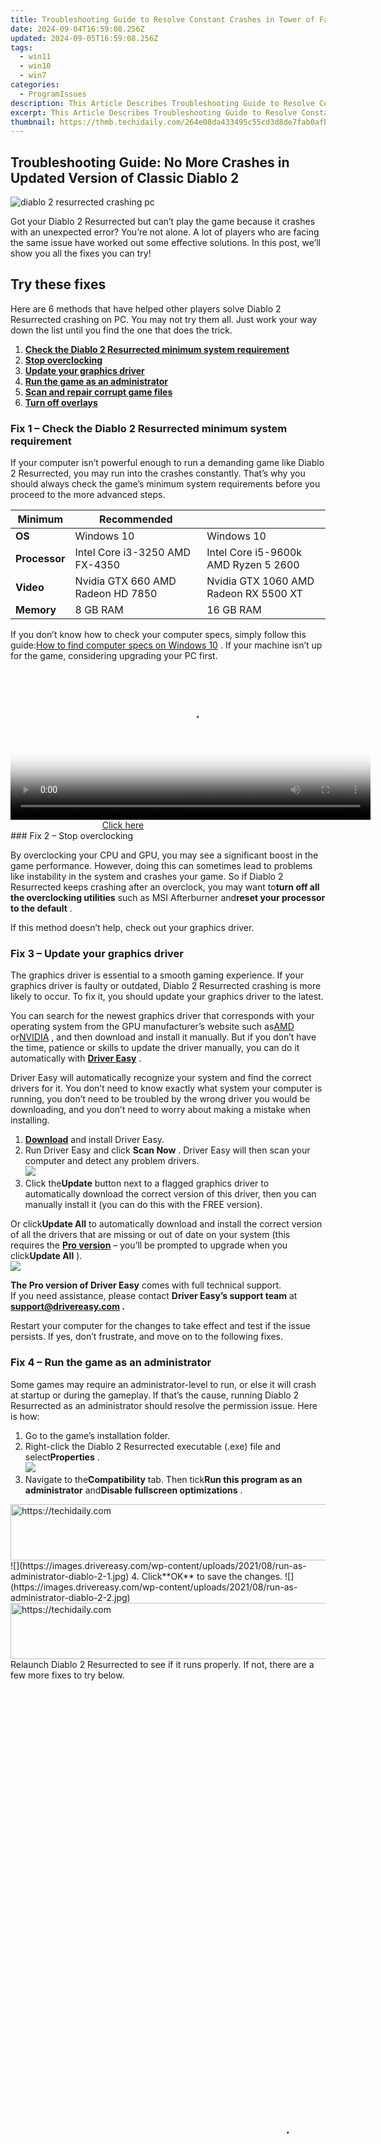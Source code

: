 ```yaml
---
title: Troubleshooting Guide to Resolve Constant Crashes in Tower of Fantasy Game on PC
date: 2024-09-04T16:59:08.256Z
updated: 2024-09-05T16:59:08.256Z
tags:
  - win11
  - win10
  - win7
categories:
  - ProgramIssues
description: This Article Describes Troubleshooting Guide to Resolve Constant Crashes in Tower of Fantasy Game on PC
excerpt: This Article Describes Troubleshooting Guide to Resolve Constant Crashes in Tower of Fantasy Game on PC
thumbnail: https://thmb.techidaily.com/264e08da433495c55cd3d8de7fab0afb684fb451a8ac533f579ade7f75a2ecaa.png
---
```


## Troubleshooting Guide: No More Crashes in Updated Version of Classic Diablo 2

![diablo 2 resurrected crashing pc](https://images.drivereasy.com/wp-content/uploads/2021/08/diablo-2-resurrected-featured-image-1200x675.jpg)

 Got your Diablo 2 Resurrected but can’t play the game because it crashes with an unexpected error? You’re not alone. A lot of players who are facing the same issue have worked out some effective solutions. In this post, we’ll show you all the fixes you can try!

## Try these fixes

 Here are 6 methods that have helped other players solve Diablo 2 Resurrected crashing on PC. You may not try them all. Just work your way down the list until you find the one that does the trick.

1. **[Check the Diablo 2 Resurrected minimum system requirement](https://tools.techidaily.com/drivereasy/download/)**
2. **[Stop overclocking](https://tools.techidaily.com/drivereasy/download/)**
3. **[Update your graphics driver](https://tools.techidaily.com/drivereasy/download/)**
4. **[Run the game as an administrator](https://tools.techidaily.com/drivereasy/download/)**
5. [**Scan and repair corrupt game files**](https://tools.techidaily.com/drivereasy/download/)
6. **[Turn off overlays](https://tools.techidaily.com/drivereasy/download/)**

### Fix 1 – Check the Diablo 2 Resurrected minimum system requirement

 If your computer isn’t powerful enough to run a demanding game like Diablo 2 Resurrected, you may run into the crashes constantly. That’s why you should always check the game’s minimum system requirements before you proceed to the more advanced steps.

| **Minimum**   | **Recommended**                   |                                       |
| ------------- | --------------------------------- | ------------------------------------- |
| **OS**        | Windows 10                        | Windows 10                            |
| **Processor** | Intel Core i3-3250 AMD FX-4350    | Intel Core i5-9600k AMD Ryzen 5 2600  |
| **Video**     | Nvidia GTX 660 AMD Radeon HD 7850 | Nvidia GTX 1060 AMD Radeon RX 5500 XT |
| **Memory**    | 8 GB RAM                          | 16 GB RAM                             |

 If you don’t know how to check your computer specs, simply follow this guide:[How to find computer specs on Windows 10](https://tools.techidaily.com/drivereasy/download/) . If your machine isn’t up for the game, considering upgrading your PC first.

<!-- affiliate ads begin -->
<span id="1983539">
					<video width="576" height="240" style="cursor:pointer"
           poster="//a.impactradius-go.com/display-clicktoplayimage/1983539.png"
           onclick="if(!this.playClicked){this.play();this.setAttribute('controls',true);this.playClicked=true;}">
	   <source src="//a.impactradius-go.com/display-ad/22993-1983539">
	   <img src="//a.impactradius-go.com/display-clicktoplayimage/1983539.png" style="border: none; height: 100%; width: 100%; object-fit: contain">
	</video>
	<div style="width:360px;text-align:center"><a href="javascript:window.open(decodeURIComponent('https%3A%2F%2Fhomestyler.sjv.io%2Fc%2F5597632%2F1983539%2F22993'), '_blank');void(0);">Click here</a></div>
</span>
<img height="0" width="0" src="https://imp.pxf.io/i/5597632/1983539/22993" style="position:absolute;visibility:hidden;" border="0" />
<!-- affiliate ads end -->
### Fix 2 – Stop overclocking

 By overclocking your CPU and GPU, you may see a significant boost in the game performance. However, doing this can sometimes lead to problems like instability in the system and crashes your game. So if Diablo 2 Resurrected keeps crashing after an overclock, you may want to**turn off all the overclocking utilities** such as MSI Afterburner and**reset your processor to the default** .

If this method doesn’t help, check out your graphics driver.

### Fix 3 – Update your graphics driver

 The graphics driver is essential to a smooth gaming experience. If your graphics driver is faulty or outdated, Diablo 2 Resurrected crashing is more likely to occur. To fix it, you should update your graphics driver to the latest.

 You can search for the newest graphics driver that corresponds with your operating system from the GPU manufacturer’s website such as[AMD](https://www.amd.com/en/support) or[NVIDIA](https://www.nvidia.com/Download/index.aspx) , and then download and install it manually. But if you don’t have the time, patience or skills to update the driver manually, you can do it automatically with **[Driver Easy](https://tools.techidaily.com/drivereasy/download/)**  .

 Driver Easy will automatically recognize your system and find the correct drivers for it. You don’t need to know exactly what system your computer is running, you don’t need to be troubled by the wrong driver you would be downloading, and you don’t need to worry about making a mistake when installing.

1. **[Download](https://tools.techidaily.com/drivereasy/download/)**  and install Driver Easy.
2. Run Driver Easy and click **Scan Now** . Driver Easy will then scan your computer and detect any problem drivers.  
![](https://images.drivereasy.com/wp-content/uploads/2021/04/de-borderless.jpg)
3. Click the**Update** button next to a flagged graphics driver to automatically download the correct version of this driver, then you can manually install it (you can do this with the FREE version).  

 Or click**Update All** to automatically download and install the correct version of all the drivers that are missing or out of date on your system (this requires the **[Pro version](https://tools.techidaily.com/drivereasy/download/)**  – you’ll be prompted to upgrade when you click**Update All** ).  
![](https://images.drivereasy.com/wp-content/uploads/2020/12/amd-5700-xt-1.jpg)

**The Pro version of Driver Easy** comes with full technical support.  
 If you need assistance, please contact **Driver Easy’s support team** at **[support@drivereasy.com](https://tools.techidaily.com/drivereasy/download/) .**

 Restart your computer for the changes to take effect and test if the issue persists. If yes, don’t frustrate, and move on to the following fixes.

### Fix 4 – Run the game as an administrator

 Some games may require an administrator-level to run, or else it will crash at startup or during the gameplay. If that’s the cause, running Diablo 2 Resurrected as an administrator should resolve the permission issue. Here is how:

1. Go to the game’s installation folder.
2. Right-click the Diablo 2 Resurrected executable (.exe) file and select**Properties** .  
![](https://images.drivereasy.com/wp-content/uploads/2021/03/run-as-administrator-1.jpg)
3. Navigate to the**Compatibility** tab. Then tick**Run this program as an administrator** and**Disable fullscreen optimizations** .  
<!-- affiliate ads begin -->
<a href="https://aligracehair.sjv.io/c/5597632/1975841/19272" target="_top" id="1975841">
  <img src="//a.impactradius-go.com/display-ad/19272-1975841" border="0" alt="https://techidaily.com" width="728" height="90"/>
</a>
<img height="0" width="0" src="https://aligracehair.sjv.io/i/5597632/1975841/19272" style="position:absolute;visibility:hidden;" border="0" />
<!-- affiliate ads end -->
![](https://images.drivereasy.com/wp-content/uploads/2021/08/run-as-administrator-diablo-2-1.jpg)
4. Click**OK** to save the changes.  
![](https://images.drivereasy.com/wp-content/uploads/2021/08/run-as-administrator-diablo-2-2.jpg)

<!-- affiliate ads begin -->
<a href="https://aligracehair.sjv.io/c/5597632/1885932/19272" target="_top" id="1885932">
  <img src="//a.impactradius-go.com/display-ad/19272-1885932" border="0" alt="https://techidaily.com" width="728" height="90"/>
</a>
<img height="0" width="0" src="https://aligracehair.sjv.io/i/5597632/1885932/19272" style="position:absolute;visibility:hidden;" border="0" />
<!-- affiliate ads end -->
 Relaunch Diablo 2 Resurrected to see if it runs properly. If not, there are a few more fixes to try below.

<!-- affiliate ads begin -->
<span id="1424533">
					<video width="864" height="1536" style="cursor:pointer"
           poster="//a.impactradius-go.com/display-clicktoplayimage/1424533.png"
           onclick="if(!this.playClicked){this.play();this.setAttribute('controls',true);this.playClicked=true;}">
	   <source src="//a.impactradius-go.com/display-ad/16446-1424533">
	   <img src="//a.impactradius-go.com/display-clicktoplayimage/1424533.png" style="border: none; height: 100%; width: 100%; object-fit: contain">
	</video>
	<div style="width:540px;text-align:center"><a href="javascript:window.open(decodeURIComponent('https%3A%2F%2Flaganoo.pxf.io%2Fc%2F5597632%2F1424533%2F16446'), '_blank');void(0);">Click here</a></div>
</span>
<img height="0" width="0" src="https://imp.pxf.io/i/5597632/1424533/16446" style="position:absolute;visibility:hidden;" border="0" />
<!-- affiliate ads end -->
### Fix 5 – Scan and repair corrupt game files

 It’s possible that there are corrupted or missing game files stopping your Diablo 2 Resurrected from functioning correctly, which therefore triggers the crashes. To repair the corrupt files, follow the steps below:

1. Open the Battle.net launcher and select**Diablo 2 Resurrected** from the top pane.
2. At the bottom, click the**gear icon** next to the Play button and select**Scan and Repair** .  
![](https://images.drivereasy.com/wp-content/uploads/2021/08/scan-and-repair-corrupt-game-files.jpg)
3. Click**Begin Scan** to process.  
<!-- affiliate ads begin -->
<a href="https://aligracehair.sjv.io/c/5597632/2135361/19272" target="_top" id="2135361">
  <img src="//a.impactradius-go.com/display-ad/19272-2135361" border="0" alt="https://techidaily.com" width="728" height="90"/>
</a>
<img height="0" width="0" src="https://aligracehair.sjv.io/i/5597632/2135361/19272" style="position:absolute;visibility:hidden;" border="0" />
<!-- affiliate ads end -->
![](https://images.drivereasy.com/wp-content/uploads/2021/09/D2R-begin-scan.jpg)

 Wait a few minutes until the process completes, and restart your game to see if the problem is fixed. If not, try the next solution.

### Fix 5 – Turn off overlays

 As many players reported, programs with an overlay like Discord or GeForce Experience can cause the Blizzard games to crash or get a black screen. To avoid an incompatibility issue like this, simply disable or uninstall it as follows:

**On Discord**

1. Run Discord and click the**cogwheel icon** at the bottom of the left pane.  
![](https://images.drivereasy.com/wp-content/uploads/2021/02/7-2-1.jpg)
2. Select the**Overlay** tab from the left and toggle off**Enable in-game overlay** .  
<!-- affiliate ads begin -->
<span id="1983472">
					<video width="576" height="240" style="cursor:pointer"
           poster="//a.impactradius-go.com/display-clicktoplayimage/1983472.png"
           onclick="if(!this.playClicked){this.play();this.setAttribute('controls',true);this.playClicked=true;}">
	   <source src="//a.impactradius-go.com/display-ad/22993-1983472">
	   <img src="//a.impactradius-go.com/display-clicktoplayimage/1983472.png" style="border: none; height: 100%; width: 100%; object-fit: contain">
	</video>
	<div style="width:360px;text-align:center"><a href="javascript:window.open(decodeURIComponent('https%3A%2F%2Fhomestyler.sjv.io%2Fc%2F5597632%2F1983472%2F22993'), '_blank');void(0);">Click here</a></div>
</span>
<img height="0" width="0" src="https://imp.pxf.io/i/5597632/1983472/22993" style="position:absolute;visibility:hidden;" border="0" />
<!-- affiliate ads end -->
![](https://images.drivereasy.com/wp-content/uploads/2021/02/7-2-2.jpg)

**On GeForce Experience**

1. Launch GeForce Experience. Then click the**cogwheel icon** at the upper right corner.  
![](https://images.drivereasy.com/wp-content/uploads/2021/02/7-1-1.jpg)
2. Toggle off**In-game overlay** .  
<!-- affiliate ads begin -->
<a href="https://versadesk.pxf.io/c/5597632/1815679/21290" target="_top" id="1815679">
  <img src="//a.impactradius-go.com/display-ad/21290-1815679" border="0" alt="https://techidaily.com" width="728" height="90"/>
</a>
<img height="0" width="0" src="https://versadesk.pxf.io/i/5597632/1815679/21290" style="position:absolute;visibility:hidden;" border="0" />
<!-- affiliate ads end -->
![](https://images.drivereasy.com/wp-content/uploads/2021/04/0-00.jpg)

<!-- affiliate ads begin -->
<a href="https://appsumo.8odi.net/c/5597632/2024329/7443" target="_top" id="2024329">
  <img src="//a.impactradius-go.com/display-ad/7443-2024329" border="0" alt="https://techidaily.com" width="728" height="90"/>
</a>
<img height="0" width="0" src="https://appsumo.8odi.net/i/5597632/2024329/7443" style="position:absolute;visibility:hidden;" border="0" />
<!-- affiliate ads end -->
 After all the overlay feature is disabled, your game should return to normal.

---

 So this is how you can solve the Diablo 2 Resurrected crashing easily and quickly. If you have any questions or suggestions, feel free to leave a comment below and we’ll get back to you soon.

* [Blizzard](https://tools.techidaily.com/drivereasy/download/)
* [game crash](https://tools.techidaily.com/drivereasy/download/)

<ins class="adsbygoogle"
     style="display:block"
     data-ad-format="autorelaxed"
     data-ad-client="ca-pub-7571918770474297"
     data-ad-slot="1223367746"></ins>



<ins class="adsbygoogle"
     style="display:block"
     data-ad-client="ca-pub-7571918770474297"
     data-ad-slot="8358498916"
     data-ad-format="auto"
     data-full-width-responsive="true"></ins>

<span class="atpl-alsoreadstyle">Also read:</span>
<div><ul>
<li><a href="https://digital-screen-recording.techidaily.com/new-addressing-mute-problems-in-obs-live-recording/"><u>[New] Addressing Mute Problems in OBS Live Recording</u></a></li>
<li><a href="https://screen-video-capture.techidaily.com/new-in-2024-perfect-bgms-and-images-elevating-remote-conferencing/"><u>[New] In 2024, Perfect BGMs & Images  Elevating Remote Conferencing</u></a></li>
<li><a href="https://fox-direct.techidaily.com/new-mastering-the-craft-of-online-title-perfection-for-2024/"><u>[New] Mastering the Craft of Online Title Perfection for 2024</u></a></li>
<li><a href="https://twitter-videos.techidaily.com/new-transform-tweets-into-files-iphoneandroid-instructional-guide-for-2024/"><u>[New] Transform Tweets Into Files  IPhone/Android Instructional Guide for 2024</u></a></li>
<li><a href="https://youtube-stream.techidaily.com/2024-approved-iosandroid-comparison-youtube-app-explored/"><u>2024 Approved  IOS/Android Comparison  YouTube App Explored</u></a></li>
<li><a href="https://driver-install.techidaily.com/3-ways-to-update-huion-h420-driver-for-windows-easily/"><u>3 Ways to Update Huion H420 Driver for Windows [Easily]</u></a></li>
<li><a href="https://driver-install.techidaily.com/a-comprehensive-guide-to-refreshing-msi-drivers-for-windows-7810/"><u>A Comprehensive Guide to Refreshing MSI Drivers for Windows 7/8/10</u></a></li>
<li><a href="https://driver-install.techidaily.com/accelerate-printer-efficiency-update-canon-mf4770n-software-on-windows/"><u>Accelerate Printer Efficiency: Update Canon MF4770n Software on Windows</u></a></li>
<li><a href="https://driver-install.techidaily.com/activate-and-setup-canon-printers-for-win-78/"><u>Activate and Setup Canon Printers for WIN 7/8</u></a></li>
<li><a href="https://driver-install.techidaily.com/address-broken-drivers-impacting-windows-printers/"><u>Address Broken Drivers Impacting Windows Printers</u></a></li>
<li><a href="https://driver-install.techidaily.com/audio-drivers-optimization-in-windows-10-system/"><u>Audio Drivers Optimization in Windows 10 System</u></a></li>
<li><a href="https://driver-install.techidaily.com/boost-performance-with-hp-drivers-for-win11/"><u>Boost Performance with HP Drivers for Win11</u></a></li>
<li><a href="https://driver-install.techidaily.com/boost-performance-with-msi-upgrades-in-older-windows-platforms/"><u>Boost Performance with MSI Upgrades in Older Windows Platforms</u></a></li>
<li><a href="https://driver-install.techidaily.com/boost-printer-efficiency-with-newest-hp-officejet-pro-8620-drivers-for-windows/"><u>Boost Printer Efficiency with Newest HP OfficeJet Pro 8620 Drivers for Windows</u></a></li>
<li><a href="https://driver-install.techidaily.com/boosted-graphics-performance-with-quick-radeon-updates/"><u>Boosted Graphics Performance with Quick Radeon Updates</u></a></li>
<li><a href="https://driver-install.techidaily.com/compact-file-essential-asus-driver-update-tool-win/"><u>Compact File: Essential ASUS Driver Update Tool (Win)</u></a></li>
<li><a href="https://driver-install.techidaily.com/comprehensive-steps-clean-driver-installation-for-graphic-hardware/"><u>Comprehensive Steps: Clean Driver Installation for Graphic Hardware</u></a></li>
<li><a href="https://games-able.techidaily.com/cross-platform-playmates-top-15-friendly-games-to-share/"><u>Cross-Platform Playmates: Top 15 Friendly Games to Share</u></a></li>
<li><a href="https://driver-install.techidaily.com/direct-download-rtx-3090-high-end-experience/"><u>Direct Download - RTX 3090, High-End Experience</u></a></li>
<li><a href="https://driver-install.techidaily.com/direct-instructions-to-set-up-nvidia/"><u>Direct Instructions to Set Up NVIDIA</u></a></li>
<li><a href="https://driver-install.techidaily.com/direct-pc-connectivity-usb-20-to-local-lan/"><u>Direct PC Connectivity - USB 2.0 to Local LAN</u></a></li>
<li><a href="https://driver-install.techidaily.com/download-amds-newest-rx-570-driver-for-oses/"><u>Download AMD's Newest RX 570 Driver for OSes</u></a></li>
<li><a href="https://driver-install.techidaily.com/drivers-reboot-graphics-in-windows-os/"><u>Drivers Reboot: Graphics in Windows OS</u></a></li>
<li><a href="https://driver-install.techidaily.com/easy-install-hassle-free-canon-scanner-drivers-for-pcs/"><u>Easy Install, Hassle-Free Canon Scanner Drivers for PCs</u></a></li>
<li><a href="https://driver-install.techidaily.com/easy-lenovo-usb-c-dock-driver-revision/"><u>Easy Lenovo USB-C Dock Driver Revision</u></a></li>
<li><a href="https://driver-install.techidaily.com/efficient-gear-up-directly-recollecting-your-graphics-drivers/"><u>Efficient Gear-Up: Directly Recollecting Your Graphics Drivers</u></a></li>
<li><a href="https://driver-install.techidaily.com/elevate-pc-performance-with-updated-windows-intell-drivers/"><u>Elevate PC Performance with Updated Windows Intell Drivers</u></a></li>
<li><a href="https://driver-install.techidaily.com/elevate-printer-functionality-hp-win11-driver-update/"><u>Elevate Printer Functionality - HP Win11 Driver Update</u></a></li>
<li><a href="https://driver-install.techidaily.com/enhancing-hp-omen-15-through-driver-updates/"><u>Enhancing HP Omen 15 Through Driver Updates</u></a></li>
<li><a href="https://driver-install.techidaily.com/guiding-users-through-dell-realtek-driver-renewal/"><u>Guiding Users Through Dell Realtek Driver Renewal</u></a></li>
<li><a href="https://fake-location.techidaily.com/how-can-i-use-a-fake-gps-without-mock-location-on-apple-iphone-13-pro-max-drfone-by-drfone-virtual-ios/"><u>How Can I Use a Fake GPS Without Mock Location On Apple iPhone 13 Pro Max? | Dr.fone</u></a></li>
<li><a href="https://android-unlock.techidaily.com/how-to-remove-screen-lock-pin-on-motorola-edge-40-pro-like-a-pro-5-easy-ways-by-drfone-android/"><u>How To Remove Screen Lock PIN On Motorola Edge 40 Pro Like A Pro 5 Easy Ways</u></a></li>
<li><a href="https://driver-install.techidaily.com/how-to-update-lenovo-yoga-910-drivers/"><u>How to Update Lenovo Yoga 910 Drivers</u></a></li>
<li><a href="https://driver-install.techidaily.com/hp-officejet-7740-drivers-guidebook/"><u>HP Officejet 7740 Drivers Guidebook</u></a></li>
<li><a href="https://youtube-help.techidaily.com/in-2024-free-youtube-earning-predictors/"><u>In 2024, Free YouTube Earning Predictors</u></a></li>
<li><a href="https://android-transfer.techidaily.com/in-2024-how-to-transfer-data-from-xiaomi-civi-3-disney-100th-anniversary-edition-to-samsung-phone-drfone-by-drfone-transfer-from-android-transfer-from-android/"><u>In 2024, How to Transfer Data from Xiaomi Civi 3 Disney 100th Anniversary Edition to Samsung Phone | Dr.fone</u></a></li>
<li><a href="https://snapchat-videos.techidaily.com/in-2024-reimagine-personal-storytelling-on-snapchat-access-a-library-of-over-120-ideas-to-stand-out/"><u>In 2024, Reimagine Personal Storytelling on Snapchat  Access a Library of Over 120 Ideas to Stand Out</u></a></li>
<li><a href="https://driver-install.techidaily.com/install-logitech-c270-camera-software-on-pcs-windows/"><u>Install Logitech C270 Camera Software on PCs (Windows)</u></a></li>
<li><a href="https://snapchat-videos.techidaily.com/quick-guide-3-step-process-to-video-talk-via-snapchat-for-2024/"><u>Quick Guide  3-Step Process to Video Talk via Snapchat for 2024</u></a></li>
<li><a href="https://youtube-data.techidaily.com/0-best-youtube-music-rippers-for-android-and-ios/"><u>The 10 Best YouTube Music Rippers for Android and iOS</u></a></li>
<li><a href="https://driver-install.techidaily.com/1720062334495-update-your-netgear-wi-fi-usb-adapter-now/"><u>Update Your Netgear Wi-Fi USB Adapter Now!</u></a></li>
</ul></div>
